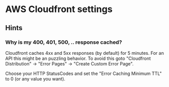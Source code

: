 # AWS Cloudfront settings

## Hints

### Why is my 400, 401, 500, .. response cached? 

Cloudfront caches 4xx and 5xx responses (by default) for 5 minutes. For an API this might be an puzzling behavior.
To avoid this goto "Cloudfront Distribution" -> "Error Pages" -> "Create Custom Error Page". 

Choose your HTTP StatusCodes and set the "Error Caching Minimum TTL" to 0 (or any value you want). 